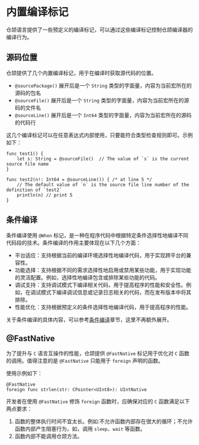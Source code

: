 # 内置编译标记

仓颉语言提供了一些预定义的编译标记，可以通过这些编译标记控制仓颉编译器的编译行为。

## 源码位置

仓颉提供了几个内置编译标记，用于在编译时获取源代码的位置。

- `@sourcePackage()` 展开后是一个 `String` 类型的字面量，内容为当前宏所在的源码的包名
- `@sourceFile()` 展开后是一个 `String` 类型的字面量，内容为当前宏所在的源码的文件名
- `@sourceLine()` 展开后是一个 `Int64` 类型的字面量，内容为当前宏所在的源码的代码行

这几个编译标记可以在任意表达式内部使用，只要能符合类型检查规则即可。示例如下：

<!-- run -->

```cangjie
func test1() {
    let s: String = @sourceFile()  // The value of `s` is the current source file name
}

func test2(n!: Int64 = @sourceLine()) { /* at line 5 */
    // The default value of `n` is the source file line number of the definition of `test2`
    println(n) // print 5
}
```

## 条件编译

条件编译使用 `@When` 标记，是一种在程序代码中根据特定条件选择性地编译不同代码段的技术。条件编译的作用主要体现在以下几个方面：

- 平台适应：支持根据当前的编译环境选择性地编译代码，用于实现跨平台的兼容性。
- 功能选择：支持根据不同的需求选择性地启用或禁用某些功能，用于实现功能的灵活配置。例如，选择性地编译包含或排除某些功能的代码。
- 调试支持：支持调试模式下编译相关代码，用于提高程序的性能和安全性。例如，在调试模式下编译调试信息或记录日志相关的代码，而在发布版本中将其排除。
- 性能优化：支持根据预定义的条件选择性地编译代码，用于提高程序的性能。

关于条件编译的具体内容，可以参考[条件编译](../Compile-And-Build/conditional_compilation.md)章节，这里不再额外展开。

## @FastNative

为了提升与 `C` 语言互操作的性能，仓颉提供 `@FastNative` 标记用于优化对 `C` 函数的调用。值得注意的是 `@FastNative` 只能用于 `foreign` 声明的函数。

使用示例如下：

<!-- run -->

```cangjie
@FastNative
foreign func strlen(str: CPointer<UInt8>): UIntNative
```

开发者在使用 `@FastNative` 修饰 `foreign` 函数时，应确保对应的 `C` 函数满足以下两点要求：

1. 函数的整体执行时间不宜太长。例如:不允许函数内部存在很大的循环；不允许函数内部产生阻塞行为，如，调用 `sleep`、`wait` 等函数。
2. 函数内部不能调用仓颉方法。
